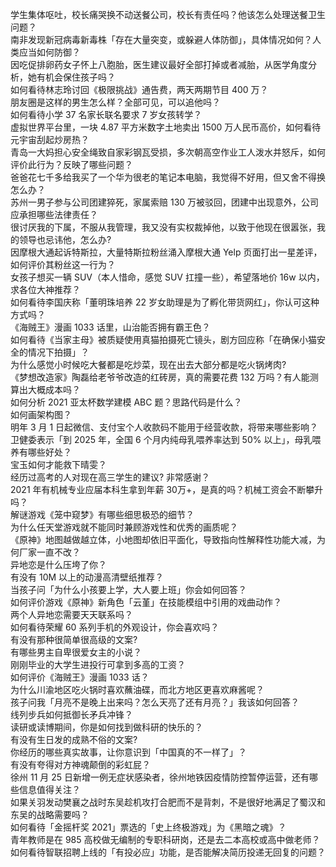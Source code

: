 学生集体呕吐，校长痛哭换不动送餐公司，校长有责任吗？他该怎么处理送餐卫生问题？  
南非发现新冠病毒新毒株「存在大量突变，或躲避人体防御」，具体情况如何？人类应当如何防御？  
因吃促排卵药女子怀上八胞胎，医生建议最好全部打掉或者减胎，从医学角度分析，她有机会保住孩子吗？  
如何看待林志玲讨回《极限挑战》通告费，两天两期节目 400 万？  
朋友圈是这样的男生怎么样？全部可见，可以追他吗？  
如何看待小学 37 名家长联名要求 7 岁女孩转学？  
虚拟世界平台里，一块 4.87 平方米数字土地卖出 1500 万人民币高价，如何看待元宇宙刮起炒房热？  
青岛一大妈担心安全绳致自家彩钢瓦受损，多次朝高空作业工人泼水并怒斥，如何评价此行为？反映了哪些问题？  
爸爸花七千多给我买了一个华为很老的笔记本电脑，我觉得不好用，但又舍不得换怎么办？  
苏州一男子参与公司团建猝死，家属索赔 130 万被驳回，团建中出现意外，公司应承担哪些法律责任？  
很讨厌我的下属，不服从我管理，我又没有实权裁掉他，以致于他现在很嚣张，我的领导也忌讳他，怎么办?  
因摩根大通起诉特斯拉，大量特斯拉粉丝涌入摩根大通 Yelp 页面打出一星差评，如何评价其粉丝这一行为？  
女孩子想买一辆 SUV（本人惜命，感觉 SUV 扛撞一些），希望落地价 16w 以内，求各位大神推荐？  
如何看待李国庆称「董明珠培养 22 岁女助理是为了孵化带货网红」，你认可这种方式吗？  
《海贼王》漫画 1033 话里，山治能否拥有霸王色？  
如何看待《当家主母》被质疑使用真猫拍摄死亡镜头，剧方回应称「在确保小猫安全的情况下拍摄」？  
为什么感觉小时候吃大餐都是吃炒菜，现在出去大部分都是吃火锅烤肉?  
《梦想改造家》陶磊给老爷爷改造的红砖房，真的需要花费 132 万吗？有人能测算出大概成本吗？  
如何分析 2021 亚太杯数学建模 ABC 题？思路代码是什么？  
如何画架构图？  
明年 3 月 1 日起微信、支付宝个人收款码不能用于经营收款，将带来哪些影响？  
卫健委表示「到 2025 年，全国 6 个月内纯母乳喂养率达到 50% 以上」，母乳喂养有哪些好处？  
宝玉如何才能救下晴雯？  
经历过高考的人对现在高三学生的建议? 非常感谢？  
2021 年有机械专业应届本科生拿到年薪 30万+，是真的吗？机械工资会不断攀升吗？  
解谜游戏《笼中窥梦》有哪些细思极恐的细节？  
为什么任天堂游戏就不能同时兼顾游戏性和优秀的画质呢？  
《原神》地图越做越立体，小地图却依旧平面化，导致指向性解释性功能大减，为何厂家一直不改？  
异地恋是什么压垮了你？  
有没有 10M 以上的动漫高清壁纸推荐？  
当孩子问「为什么小孩要上学，大人要上班」你会如何回答？  
如何评价游戏《原神》新角色「云堇」在技能模组中引用的戏曲动作？  
两个人异地恋需要天天联系吗？  
如何看待荣耀 60 系列手机的外观设计，你会喜欢吗？  
有没有那种很简单很高级的文案?  
有哪些男主自卑很爱女主的小说？  
刚刚毕业的大学生进投行可拿到多高的工资？  
如何评价《海贼王》漫画 1033 话？  
为什么川渝地区吃火锅时喜欢蘸油碟，而北方地区更喜欢麻酱呢？  
孩子问我「月亮不是晚上出来吗？怎么天亮了还有月亮？」我该如何回答？  
线列步兵如何抵御长矛兵冲锋？  
读研或读博期间，你是如何找到做科研的快乐的？  
有没有生日发的成熟不俗的文案?  
你经历的哪些真实故事，让你意识到「中国真的不一样了」？  
有没有夸得对方神魂颠倒的彩虹屁？  
徐州 11 月 25 日新增一例无症状感染者，徐州地铁因疫情防控暂停运营，还有哪些信息值得关注？  
如果关羽发动樊襄之战时东吴趁机攻打合肥而不是背刺，不是很好地满足了蜀汉和东吴的战略需要吗？  
如何看待「金摇杆奖 2021」票选的「史上终极游戏」为《黑暗之魂》？  
青年教师是在 985 高校做无编制的专职科研岗，还是去二本高校或高中做老师？  
如何看待智联招聘上线的「有投必应」功能，是否能解决简历投递无回复的问题？  
